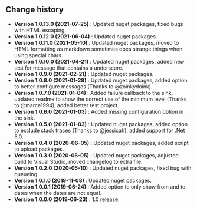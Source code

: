Change history
--------------

* **Version 1.0.13.0 (2021-07-25)** : Updated nuget packages, fixed bugs with HTML escaping.
* **Version 1.0.12.0 (2021-06-04)** : Updated nuget packages.
* **Version 1.0.11.0 (2021-05-10)** : Updated nuget packages, moved to HTML formatting as markdown sometimes does strange things when using special chars.
* **Version 1.0.10.0 (2021-04-21)** : Updated nuget packages, added new test for message that contains a underscore.
* **Version 1.0.9.0 (2021-02-21)** : Updated nuget packages.
* **Version 1.0.8.0 (2021-01-28)** : Updated nuget packages, added option to better configure messages (Thanks to @zoinkydoink).
* **Version 1.0.7.0 (2021-01-04)** : Added failure callback to the sink, updated readme to show the correct use of the minimum level (Thanks to @marce1994), added better test project.
* **Version 1.0.6.0 (2021-01-03)** : Added missing configuration option in the sink.
* **Version 1.0.5.0 (2021-01-03)** : Updated nuget packages, added option to exclude stack traces (Thanks to @jessicah), added support for .Net 5.0.
* **Version 1.0.4.0 (2020-06-05)** : Updated nuget packages, added script to upload packages.
* **Version 1.0.3.0 (2020-06-05)** : Updated nuget packages, adjusted build to Visual Studio, moved changelog to extra file.
* **Version 1.0.2.0 (2020-05-10)** : Updated nuget packages, fixed bug with queueing.
* **Version 1.0.1.0 (2019-11-08)** : Updated nuget packages.
* **Version 1.0.0.1 (2019-06-24)** : Added option to only show from and to dates when the dates are not equal.
* **Version 1.0.0.0 (2019-06-23)** : 1.0 release.